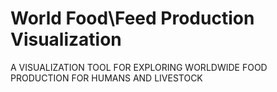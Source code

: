 # World Food\Feed Production Visualization 
A VISUALIZATION TOOL FOR EXPLORING WORLDWIDE FOOD PRODUCTION FOR HUMANS AND LIVESTOCK

